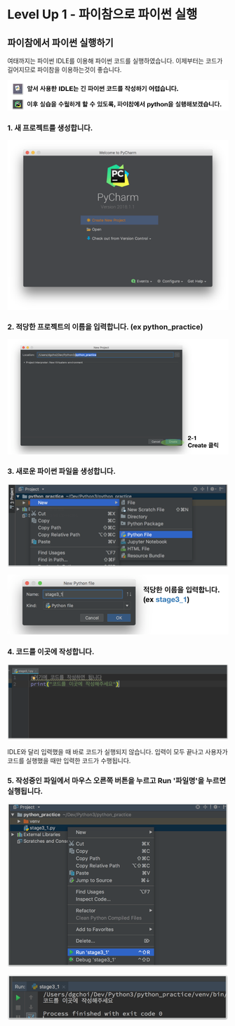 # Level Up 1 - 파이참으로 파이썬 실행

## 파이참에서 파이썬 실행하기

여태까지는 파이썬 IDLE를 이용해 파이썬 코드를 실행하였습니다. 이제부터는 코드가 길어지므로 파이참을 이용하는것이 좋습니다.

![](../.gitbook/assets/image%20%2868%29.png)

### 1. 새 프로젝트를 생성합니다.

![](../.gitbook/assets/image%20%28268%29.png)

### 2. 적당한 프로젝트의 이름을 입력합니다. \(ex python\_practice\)

![](../.gitbook/assets/image%20%2863%29.png)

### 3. 새로운 파이썬 파일을 생성합니다.

![](../.gitbook/assets/image%20%28245%29.png)

![](../.gitbook/assets/image%20%28206%29.png)

### 4. 코드를 이곳에 작성합니다.

![](../.gitbook/assets/image%20%2843%29.png)

IDLE와 달리 입력했을 때 바로 코드가 실행되지 않습니다. 입력이 모두 끝나고 사용자가 코드를 실행했을 때만 입력한 코드가 수행됩니다.

### 5. 작성중인 파일에서 마우스 오른쪽 버튼을 누르고 Run '파일명'을 누르면 실행됩니다.

![](../.gitbook/assets/image%20%28163%29.png)

![&#xC2E4;&#xD589; &#xACB0;&#xACFC;](../.gitbook/assets/image%20%2856%29.png)

## 

